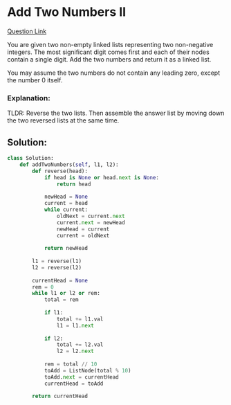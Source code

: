 # Add Two Numbers II  

[Question Link](https://leetcode.com/problems/add-two-numbers-ii/)  

You are given two non-empty linked lists representing two non-negative integers. The most significant digit comes first and each of their nodes contain a single digit. Add the two numbers and return it as a linked list.  

You may assume the two numbers do not contain any leading zero, except the number 0 itself.  

### Explanation:
TLDR:  Reverse the two lists. Then assemble the answer list by moving down the two reversed lists at the same time.

## Solution:
```Python
class Solution:
    def addTwoNumbers(self, l1, l2):
        def reverse(head):
            if head is None or head.next is None:
                return head
        
            newHead = None
            current = head
            while current:
                oldNext = current.next
                current.next = newHead
                newHead = current
                current = oldNext
            
            return newHead
        
        l1 = reverse(l1)
        l2 = reverse(l2)
        
        currentHead = None
        rem = 0
        while l1 or l2 or rem:
            total = rem
            
            if l1:
                total += l1.val
                l1 = l1.next
                
            if l2:
                total += l2.val
                l2 = l2.next
            
            rem = total // 10
            toAdd = ListNode(total % 10)
            toAdd.next = currentHead
            currentHead = toAdd
            
        return currentHead
```
